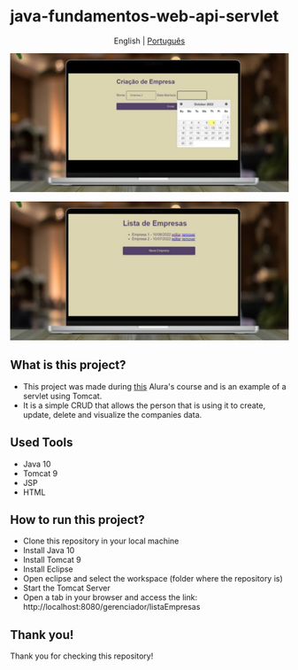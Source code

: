 # java-fundamentos-web-api-servlet

<p align="center">
	<span>English</span> | <a href="https://github.com/samlatavares/java-fundamentos-web-api-servlet/blob/main/translations/pt-br/README.md">Português</a>
</p>

<img src="images/criacao_empresa.png" alt="Company Creation Page."></img>

<img src="images/lista_empresas.png" alt="Company List Page."></img>

## What is this project?
- This project was made during <a href="https://cursos.alura.com.br/course/servlets-fundamentos-programacao-web-java">this</a> Alura's course and is an example of a servlet using Tomcat.
- It is a simple CRUD that allows the person that is using it to create, update, delete and visualize the companies data.

## Used Tools
- Java 10
- Tomcat 9
- JSP
- HTML

## How to run this project?
- Clone this repository in your local machine
- Install Java 10
- Install Tomcat 9
- Install Eclipse
- Open eclipse and select the workspace (folder where the repository is)
- Start the Tomcat Server
- Open a tab in your browser and access the link: http://localhost:8080/gerenciador/listaEmpresas

## Thank you!
Thank you for checking this repository!